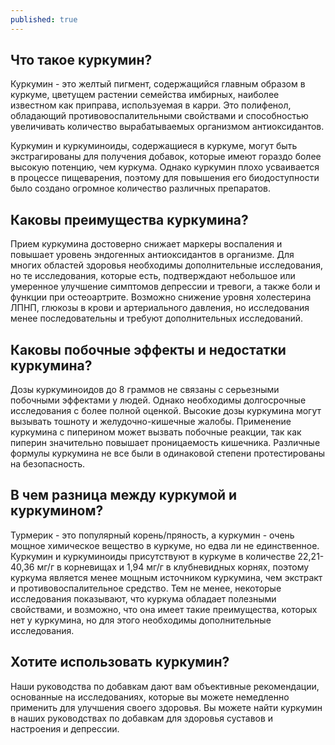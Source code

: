 ```yaml
---
published: true
---
```


## Что такое куркумин?
Куркумин - это желтый пигмент, содержащийся главным образом в куркуме, цветущем растении семейства имбирных, наиболее известном как приправа, используемая в карри. Это полифенол, обладающий противовоспалительными свойствами и способностью увеличивать количество вырабатываемых организмом антиоксидантов.

Куркумин и куркуминоиды, содержащиеся в куркуме, могут быть экстрагированы для получения добавок, которые имеют гораздо более высокую потенцию, чем куркума. Однако куркумин плохо усваивается в процессе пищеварения, поэтому для повышения его биодоступности было создано огромное количество различных препаратов.

## Каковы преимущества куркумина?
Прием куркумина достоверно снижает маркеры воспаления и повышает уровень эндогенных антиоксидантов в организме. Для многих областей здоровья необходимы дополнительные исследования, но те исследования, которые есть, подтверждают небольшое или умеренное улучшение симптомов депрессии и тревоги, а также боли и функции при остеоартрите. Возможно снижение уровня холестерина ЛПНП, глюкозы в крови и артериального давления, но исследования менее последовательны и требуют дополнительных исследований.

## Каковы побочные эффекты и недостатки куркумина?
Дозы куркуминоидов до 8 граммов не связаны с серьезными побочными эффектами у людей. Однако необходимы долгосрочные исследования с более полной оценкой. Высокие дозы куркумина могут вызывать тошноту и желудочно-кишечные жалобы. Применение куркумина с пиперином может вызвать побочные реакции, так как пиперин значительно повышает проницаемость кишечника. Различные формулы куркумина не все были в одинаковой степени протестированы на безопасность.

## В чем разница между куркумой и куркумином?
Турмерик - это популярный корень/пряность, а куркумин - очень мощное химическое вещество в куркуме, но едва ли не единственное. Куркумин и куркуминоиды присутствуют в куркуме в количестве 22,21-40,36 мг/г в корневищах и 1,94 мг/г в клубневидных корнях, поэтому куркума является менее мощным источником куркумина, чем экстракт и противовоспалительное средство. Тем не менее, некоторые исследования показывают, что куркума обладает полезными свойствами, и возможно, что она имеет такие преимущества, которых нет у куркумина, но для этого необходимы дополнительные исследования.

## Хотите использовать куркумин?
Наши руководства по добавкам дают вам объективные рекомендации, основанные на исследованиях, которые вы можете немедленно применить для улучшения своего здоровья. Вы можете найти куркумин в наших руководствах по добавкам для здоровья суставов и настроения и депрессии.


